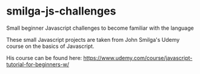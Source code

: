 # smilga-js-challenges
Small beginner Javascript challenges to become familiar with the language

These small Javascript projects are taken from John Smilga's Udemy course on the basics of Javascript.

His course can be found here: https://www.udemy.com/course/javascript-tutorial-for-beginners-w/ 

